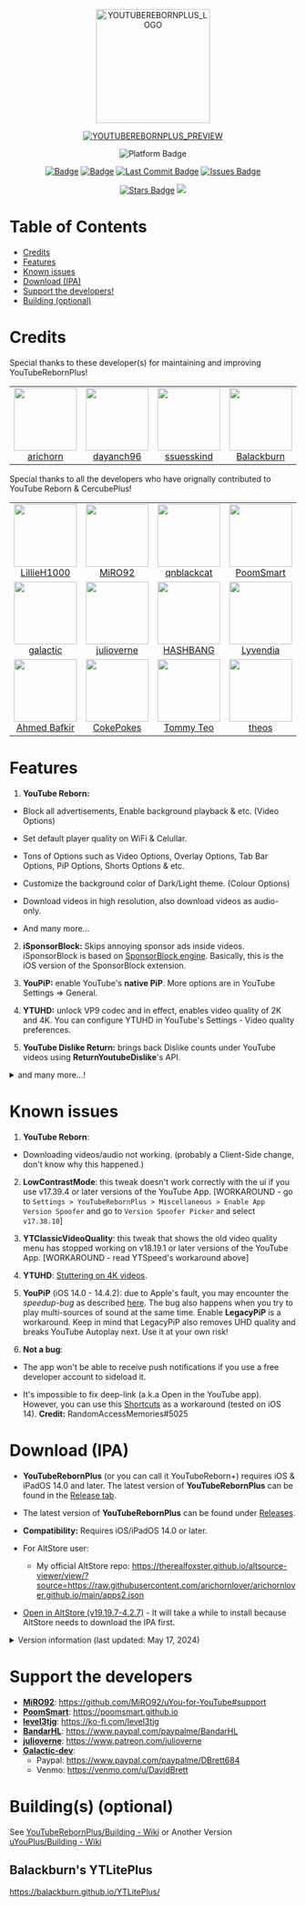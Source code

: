 <p align="center">
  <a href="https://user-images.githubusercontent.com/78001398/272768616-dd6060f8-9a75-420d-a90d-8183129ac9c2.png">
    <img src="https://user-images.githubusercontent.com/78001398/272768287-192c1f44-06fb-402e-9381-382dad57f37a.png" alt="YOUTUBEREBORNPLUS_LOGO" width="200px" height="200px">
  </a>
</p>

<p align="center">
  <a href="https://user-images.githubusercontent.com/78001398/217129808-4efa2213-9e01-4fa4-a9d4-04c90e7fa88b.png">
    <img src="https://user-images.githubusercontent.com/78001398/273735783-8ac8d491-fe89-4706-9406-6b82530f6f9d.png" alt="YOUTUBEREBORNPLUS_PREVIEW">
  </a>
</p>

<p align="center">
  <img src="https://img.shields.io/badge/Platform-iOS%20%7C%20iPadOS%2014.0%2B-yellow?logo=apple&logoColor=darkgray" alt="Platform Badge">
</p>

<p align="center">
    <a href="https://github.com/arichorn/YouTubeRebornPlus/release/latest"><img src="https://custom-icon-badges.demolab.com/github/v/release/arichorn/YouTubeRebornPlus?logo=youtube&color=%23ff0000&label=Latest%20Release" alt="Badge"></img></a>
    <a href="https://github.com/arichorn/YouTubeRebornPlus/releases/latest"><img src="https://img.shields.io/github/downloads/arichorn/YouTubeRebornPlus/total?color=%23ff0000&label=Downloads&logo=cloudsmith&logoColor=white" alt="Badge"></img></a>
    <a href="https://github.com/arichorn/YouTubeRebornPlus/commit"><img src="https://custom-icon-badges.demolab.com/github/last-commit/arichorn/YouTubeRebornPlus?logo=history&logoColor=white&color=%23ff0000&label=Last%20Commit" alt="Last Commit Badge"></a>
    <a href="https://github.com/arichorn/YouTubeRebornPlus/issues"><img src="https://custom-icon-badges.demolab.com/github/issues-raw/arichorn/YouTubeRebornPlus?logo=issue-opened&logoColor=white&color=%23ff0000&label=Issues" alt="Issues Badge"></a>
</p>

<p align="center">
    <a href="https://github.com/arichorn/YouTubeRebornPlus/stargazers"><img src="https://custom-icon-badges.demolab.com/github/stars/arichorn/YouTubeRebornPlus?logo=star&logoColor=white&color=%23ff0000&label=Stars" alt="Stars Badge"></img></a>
<a href="https://github.com/arichorn/YouTubeRebornPlus/network/members"><img src="https://custom-icon-badges.demolab.com/github/forks/arichorn/YouTubeRebornPlus?logo=github&logoColor=white&color=%23ff0000&label=Forks"></a>
</p>

# Table of Contents

* [Credits](#credits)
* [Features](#features)
* [Known issues](#known-issues)
* [Download (IPA)](#download-ipa)
* [Support the developers!](#support-the-developers)
* [Building (optional)](#building-optional)

# Credits

<table id='maintainer credit'>
Special thanks to these developer(s) for maintaining and improving YouTubeRebornPlus!
<tr>
<td align="center">
<a href='https://github.com/arichorn'>
<img src='https://user-images.githubusercontent.com/78001398/271853100-d5c74be7-4890-411c-907a-dc5f7b5fa46e.png' width='110px;'>
</a>
<br>
<a href='https://github.com/arichorn'>arichorn</a>
</td>
<td align="center">
<a href='https://github.com/dayanch96'>
<img src='https://user-images.githubusercontent.com/78001398/271853514-129334b3-498f-4804-aceb-392bf5e373e6.png' width='110px;'>
</a>
<br>
<a href='https://github.com/dayanch96'>dayanch96</a>
</td>
<td align="center">
<a href='https://github.com/ssuesskind'>
<img src='https://user-images.githubusercontent.com/78001398/271853585-77271641-b825-43b1-af57-d9f5b12fe8ff.png' width='110px;'>
</a>
<br>
<a href='https://github.com/ssuesskind'>ssuesskind</a>
</td>
<td align="center">
<a href='https://github.com/Balackburn'>
<img src='https://user-images.githubusercontent.com/78001398/271853318-3005deb3-b484-4b2b-a093-44c2af79b9af.png' width='110px;'>
</a>
<br>
<a href='https://github.com/Balackburn'>Balackburn</a>
</td>

<table id='credit'>
Special thanks to all the developers who have orignally contributed to YouTube Reborn & CercubePlus!
<tr>
<td align="center">
<a href='https://github.com/LillieH1000'>
<img src='https://github.com/arichornlover/YouTubeRebornPlus/assets/78001398/372d2490-bbed-4714-8b9a-4e4d99127c1c' width='110px'>
</a>
<br>
<a href='https://github.com/LillieH1000'>LillieH1000</a>
</td>
<td align="center">
<a href='https://github.com/MiRO92'>
<img src='https://user-images.githubusercontent.com/78001398/271811861-da79accc-095c-4cb3-b7b4-8d48b1449259.png' width='110px'>
</a>
<br>
<a href='https://twitter.com/miro92'>MiRO92</a>
</td>
<td align="center">
<a href='https://github.com/qnblackcat'>
<img src='https://user-images.githubusercontent.com/78001398/271812521-e52ebf96-7272-4ec0-a149-8e721c053508.png' width='110px'>
</a>
<br>
<a href='https://twitter.com/qnblackcat'>qnblackcat</a>
</td>
<td align="center">
<a href='https://github.com/PoomSmart'>
<img src='https://user-images.githubusercontent.com/78001398/271811615-96093202-4aec-4e50-a750-8c7b83f3862c.png' width='110px'>
</a>
<br>
<a href='https://twitter.com/poomsmart'>PoomSmart</a>
</td>
<td align="center">
<a href='https://github.com/level3tjg'>
<img src='https://user-images.githubusercontent.com/78001398/271812596-7854996a-3825-4971-a9ff-1001b4d153cb.png' width='110px'>
</a>
<br>
<a href='https://twitter.com/level3tjg'>level3tjg</a>
</td>
<td align="center">
<a href='https://github.com/BandarHL'>
<img src='https://user-images.githubusercontent.com/78001398/271812729-2bb63da0-5239-43a4-aa3e-e1daa67e8dc2.png' width='110px'>
</a>
<br>
<a href='https://twitter.com/bandarhl'>BandarHelal</a>
</td>
</tr>
  
<tr>
<td align="center">
<a href='https://github.com/Galactic-Dev'>
<img src='https://user-images.githubusercontent.com/78001398/271812231-5b7d5d9f-6d19-4174-8478-8f07379ee1ca.png' width='110px'>
</a>
<br>
<a href='https://twitter.com/dev_galactic'>galactic</a>
</td>
<td align="center">
<a href='https://github.com/julioverne'>
<img src='https://user-images.githubusercontent.com/78001398/271812914-bf26d603-2d94-49f4-9702-f5e66af3f44a.png' width='110px'>
</a>
<br>
<a href='https://twitter.com/ijulioverne'>julioverne</a>
</td>
<td align="center">
<a href='https://github.com/hbang'>
<img src='https://user-images.githubusercontent.com/78001398/271813035-2e168ee5-fc47-43a6-9307-0fc20c7fca60.png' width='110px'>
</a>
<br>
<a href='https://twitter.com/hashbang'>HASHBANG</a>
</td>
<td align="center">
<a href='https://github.com/Lyvendia'>
<img src='https://user-images.githubusercontent.com/78001398/271812187-1c0d5b24-caba-4616-b875-4c458d10ca55.png' width='110px'>
</a>
<br>
<a href='https://github.com/Lyvendia'>Lyvendia</a>
</td>
<td align="center">
<a href='https://github.com/therealFoxster'>
<img src='https://user-images.githubusercontent.com/78001398/271812075-923038a7-5ffa-4ea4-9de4-fdf4e5d556c2.png' width='110px'>
</a>
<br>
<a href='https://twitter.com/therealFoxster'>Foxster</a>
</td>
<td align="center">
<a href='https://github.com/ichitaso'>
<img src='https://user-images.githubusercontent.com/78001398/271812398-c7e40fa3-4e0b-4be2-aa51-900444d59abd.png' width='110px'>
</a>
<br>
<a href='https://twitter.com/ichitaso'>ichitaso</a>
</td>
</tr>

<tr>
<td align="center">
<a href='https://github.com/AhmedBafkir'>
<img src='https://user-images.githubusercontent.com/78001398/271813114-dcb005f7-b83b-40e6-a9cb-9b661dd6b33b.png' width='110px'>
</a>
<br>
<a href='https://twitter.com/Peaceful_0'>Ahmed Bafkir</a>
</td>
<td align="center">
<a href='https://github.com/CokePokes'>
<img src='https://user-images.githubusercontent.com/78001398/271813228-d28471b4-cb67-442c-bd63-276f1641a14e.png' width='110px'>
</a>
<br>
<a href='https://twitter.com/cokepokes'>CokePokes</a>
</td>
<td align="center">
<a href='https://github.com/ISnackable'>
<img src='https://user-images.githubusercontent.com/78001398/271813311-2027a8de-a08d-4f1b-97a4-167f4bcef497.png' width='110px'>
</a>
<br>
<a href='https://isnackable.me/'>Tommy Teo</a>
</td>
<td align="center">
<a href='https://github.com/theos/theos'>
<img src='https://user-images.githubusercontent.com/78001398/271813393-56a63730-a56d-41ba-b473-4d37761526c9.png' width='110px'>
</a>
<br>
<a href='https://theos.dev'>theos</a>
</td>
</tr>
</table>

# Features

1. **YouTube Reborn:**

- Block all advertisements, Enable background playback & etc. (Video Options)

- Set default player quality on WiFi & Celullar.

- Tons of Options such as Video Options, Overlay Options, Tab Bar Options, PiP Options, Shorts Options & etc.

- Customize the background color of Dark/Light theme. (Colour Options)

- Download videos in high resolution, also download videos as audio-only.

- And many more...

2. **iSponsorBlock:** Skips annoying sponsor ads inside videos. iSponsorBlock is based on [SponsorBlock engine](https://sponsor.ajay.app/). Basically, this is the iOS version of the SponsorBlock extension.

3. **YouPiP:** enable YouTube's **native PiP**. More options are in YouTube Settings => General.

4. **YTUHD:** unlock VP9 codec and in effect, enables video quality of 2K and 4K. You can configure YTUHD in YouTube's Settings - Video quality preferences.

5. **YouTube Dislike Return:** brings back Dislike counts under YouTube videos using **ReturnYoutubeDislike**'s API.

<details>
  <summary>and many more...!</summary>

6. **YTClassicVideoQuality:** since YouTube v16.xx, you need one more step to change the video quality. YTClassicVideoQuality brings back the old video quality selector, which is a lot better than the new one.

7. **YTNoHoverCards:** offer an option to enable/disable the annoying suggested videos show up at the end of the videos.

8. **YTABGoodies:** allow you to disable some YouTube A/B testing features. It is a combination of several tweaks, such as:

- YouAreThere: disable "Video paused. Continue watching?" popup in the YouTube app when you play a long video.

- YouRememberCaption: make YouTube remember your video caption setting (if not already).

- YTNoCheckLocalNetwork: block the Local Network permission popup.

9. **NOYTPremium:** remove YouTube Premium upsell alerts.

10. **YTSpeed**: a toggleable tweak to add 2.25x, 2.5x, 2.75x, 3x, 3.25x, 3.5x, 3.75x, 4x & 5x playback speed options in the video player.

11. **YTMiniplayerEnabler**: enable Miniplayer for all YouTube videos.

12. **DontEatMyContent**: prevent the notch/Dynamic Island from munching on 2:1 video content in YouTube.

13. **YTShortsProgress**: always enable progress bar and scrubbing in YouTube Shorts (iPhone only).

14. **YTABConfig**: allow user to control over YouTube A/B testing flags.

15. **YouMute**: Mute/unmute videos in the YouTube Video Player directly.

16. **YTNoCommunityPosts**: this can disable all the Community Posts on the YouTube app.

17. **LowContrastMode**: makes the YouTube Interface Low Contrast as possible to make it easier on the eyes.

any many more...
</details>

# Known issues

1. **YouTube Reborn**: 

- Downloading videos/audio not working. (probably a Client-Side change, don't know why this happened.)

2. **LowContrastMode**: this tweak doesn't work correctly with the ui if you use v17.39.4 or later versions of the YouTube App. [WORKAROUND - go to `Settings > YouTubeRebornPlus > Miscellaneous > Enable App Version Spoofer` and go to `Version Spoofer Picker` and select `v17.38.10`]

3. **YTClassicVideoQuality**: this tweak that shows the old video quality menu has stopped working on v18.19.1 or later versions of the YouTube App. [WORKAROUND - read YTSpeed's workaround above]

4. **YTUHD**: [Stuttering on 4K videos](https://github.com/qnblackcat/uYouPlus/issues/6).

5. **YouPiP** (iOS 14.0 - 14.4.2): due to Apple's fault, you may encounter the *speedup-bug* as described [here](https://drive.google.com/file/d/1NKdv1fr_KRWgD8nhkMDfG2eLBnbdeVtX/view?usp=sharing). The bug also happens when you try to play multi-sources of sound at the same time. Enable **LegacyPiP** is a workaround. Keep in mind that LegacyPiP also removes UHD quality and breaks YouTube Autoplay next. Use it at your own risk!

6. **Not a bug**: 

- The app won't be able to receive push notifications if you use a free developer account to sideload it. 

- It's impossible to fix deep-link (a.k.a Open in the YouTube app). However, you can use this [Shortcuts](https://shortcutsgallery.com/shortcuts/open-in-youtube/) as a workaround (tested on iOS 14). **Credit:** RandomAccessMemories#5025

# Download (IPA)

- **YouTubeRebornPlus** (or you can call it YouTubeReborn+) requires iOS & iPadOS 14.0 and later. The latest version of **YouTubeRebornPlus** can be found in the [Release tab](https://github.com/arichorn/YouTubeRebornPlus/releases/latest).

- The latest version of **YouTubeRebornPlus** can be found under [Releases](https://github.com/arichorn/YouTubeRebornPlus/releases/latest).
- **Compatibility:** Requires iOS/iPadOS 14.0 or later.
- For AltStore user: 

  - My official AltStore repo: https://therealfoxster.github.io/altsource-viewer/view/?source=https://raw.githubusercontent.com/arichornlover/arichornlover.github.io/main/apps2.json

- [Open in AltStore (v19.19.7-4.2.7)](https://tinyurl.com/2v2m7nn7) - It will take a while to install because AltStore needs to download the IPA first.

<details>
  <summary>Version information (last updated: May 17, 2024)</summary>

| **Tweaks/App** | **Developer** | **Version** | **Open source** |
| - | - | :-: | :-:  |
| **YouTube** | Google Inc | 19.19.7 | ✖︎ |
| **YouTube Reborn** | LillieH1000 & arichornlover | 4.2.7 | [✔︎](https://github.com/LillieH1000/YouTube-Reborn) |
| **Open in YouTube** | [CokePokes](https://github.com/CokePokes/) | 1.2 | ✖︎ |
| **YTNoShorts** | [MiRO92](https://twitter.com/miro92) | 1.0.2 | [✔︎](https://github.com/MiRO92/YTNoShorts) |
| **YTNoCommunityPosts** | [michael-winay](https://github.com/michael-winay) | 0.0.2 | [✔︎](https://github.com/michael-winay/YTNoCommunityPosts) |
| **iSponsorBlock** | [Galactic-Dev](https://github.com/Galactic-Dev) | 1.2.5 | [✔︎](https://github.com/Galactic-Dev/iSponsorBlock) |
| **BigYTMiniPlayer** | [Galactic-Dev](https://github.com/Galactic-Dev) | 1.0-1 | [✔︎](https://github.com/Galactic-Dev/BigYTMiniPlayer) |
| **YTNoHoverCards** | [level3tjg](https://twitter.com/level3tjg) | 0.0.3 | [✔︎](https://github.com/level3tjg/YTNoHoverCards) |
| **YTMiniplayerEnabler** | [level3tjg](https://twitter.com/level3tjg) | 0.0.2 | [✔︎](https://github.com/level3tjg/YTMiniplayerEnabler) |
| **DontEatMyContent** | [therealFoxster](https://github.com/therealFoxster) | 1.1.6 | [✔︎](https://github.com/therealFoxster/DontEatMyContent) |
| **YTSpeed** | [Lyvendia](https://github.com/Lyvendia) | 1.0.1 | [✔︎](https://github.com/Lyvendia/YTSpeed) |
| **Alderis Color Picker** | [HASHBANG Productions](https://github.com/hbang) | 1.2 | [✔︎](https://github.com/hbang/Alderis) |
| **YTUHD** | [PoomSmart](https://twitter.com/poomsmart) | 1.5.1 | [✔︎](https://github.com/PoomSmart/YTUHD) |
| **YouPiP** | [PoomSmart](https://twitter.com/poomsmart) | 1.8.9 | [✔︎](https://github.com/PoomSmart/YouPiP) |
| **IAmYouTube** | [PoomSmart](https://twitter.com/poomsmart) | 1.3.0 | [✔︎](https://github.com/PoomSmart/IAmYouTube) |
| **YTABConfig** | [PoomSmart](https://twitter.com/poomsmart) | 1.7.2 | [✔︎](https://github.com/PoomSmart/YTABConfig) |
| **YTReExplore** | [PoomSmart](https://twitter.com/poomsmart) | 1.0.2 | [✔︎](https://github.com/PoomSmart/YTReExplore) |
| **NoYTPremium** | [PoomSmart](https://twitter.com/poomsmart) | 1.0.4 | [✔︎](https://github.com/PoomSmart/NoYTPremium) |
| **YTNoPaidPromo** | [PoomSmart](https://twitter.com/poomsmart) | 1.0.0 | [✔︎](https://github.com/PoomSmart/YTNoPaidPromo) |
| **YouRememberCaption** | [PoomSmart](https://twitter.com/poomsmart) | 1.0.0 | [✔︎](https://poomsmart.github.io/repo/depictions/youremembercaption.html) |
| **Return YouTube Dislike** | [PoomSmart](https://twitter.com/poomsmart) | 1.11.11 | [✔︎](https://github.com/PoomSmart/Return-YouTube-Dislikes) |
| **YouMute** | [PoomSmart](https://twitter.com/poomsmart) | 1.2.1-3 | [✔︎](https://github.com/PoomSmart/YouMute) |
| **YouQuality** | [PoomSmart](https://twitter.com/poomsmart) | 1.2.1 | [✔︎](https://github.com/PoomSmart/YouQuality) |
| **YTVideoOverlay** | [PoomSmart](https://twitter.com/poomsmart) | 1.1.6 | [✔︎](https://github.com/PoomSmart/YTVideoOverlay) |
| **YTHoldForSpeed** | [joshuaseltzer](https://github.com/joshuaseltzer) | 1.2.0 | [✔︎](https://github.com/joshuaseltzer/YTHoldForSpeed) |
| **LowContrastMode** | [arichorn](https://github.com/arichorn) | 1.4.2 | [✔︎](https://github.com/arichorn/YTLowContrastMode) |

</details>

# Support the developers
- [**MiRO92**](https://twitter.com/miro92): https://github.com/MiRO92/uYou-for-YouTube#support
- [**PoomSmart**](https://github.com/PoomSmart): https://poomsmart.github.io
- [**level3tjg**](https://twitter.com/level3tjg): https://ko-fi.com/level3tjg
- [**BandarHL**](https://twitter.com/bandarhl): https://www.paypal.com/paypalme/BandarHL
- [**julioverne**](https://twitter.com/ijulioverne): https://www.patreon.com/julioverne
- [**Galactic-dev**](https://twitter.com/dev_galactic):   
  - Paypal: https://www.paypal.com/paypalme/DBrett684 
  - Venmo: https://venmo.com/u/DavidBrett

# Building(s) (optional)
See [YouTubeRebornPlus/Building - Wiki](https://github.com/arichorn/YouTubeRebornPlus/wiki/Building)
or Another Version [uYouPlus/Building - Wiki](https://github.com/qnblackcat/uYouPlus/wiki/Building)

## Balackburn's YTLitePlus
https://balackburn.github.io/YTLitePlus/
